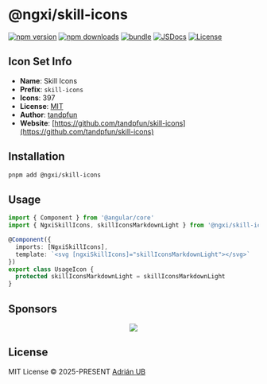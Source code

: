 # @ngxi/skill-icons

[![npm version][npm-version-src]][npm-version-href]
[![npm downloads][npm-downloads-src]][npm-downloads-href]
[![bundle][bundle-src]][bundle-href]
[![JSDocs][jsdocs-src]][jsdocs-href]
[![License][license-src]][license-href]

## Icon Set Info

- **Name**: Skill Icons
- **Prefix**: `skill-icons`
- **Icons**: 397
- **License**: [MIT](https://github.com/tandpfun/skill-icons/blob/main/LICENSE)
- **Author**: [tandpfun](https://github.com/tandpfun/skill-icons)
- **Website**: [https://github.com/tandpfun/skill-icons](https://github.com/tandpfun/skill-icons)

## Installation

```sh
pnpm add @ngxi/skill-icons
```

## Usage

```ts
import { Component } from '@angular/core'
import { NgxiSkillIcons, skillIconsMarkdownLight } from '@ngxi/skill-icons'

@Component({
  imports: [NgxiSkillIcons],
  template: `<svg [ngxiSkillIcons]="skillIconsMarkdownLight"></svg>`
})
export class UsageIcon {
  protected skillIconsMarkdownLight = skillIconsMarkdownLight
}
```

## Sponsors

<p align="center">
  <a href="https://cdn.jsdelivr.net/gh/adrian-ub/static/sponsors.svg">
    <img src='https://cdn.jsdelivr.net/gh/adrian-ub/static/sponsors.svg'/>
  </a>
</p>

## License

MIT License © 2025-PRESENT [Adrián UB](https://github.com/adrian-ub)

<!-- Badges -->

[npm-version-src]: https://img.shields.io/npm/v/@ngxi/skill-icons?style=flat&colorA=080f12&colorB=1fa669
[npm-version-href]: https://npmjs.com/package/@ngxi/skill-icons
[npm-downloads-src]: https://img.shields.io/npm/dm/@ngxi/skill-icons?style=flat&colorA=080f12&colorB=1fa669
[npm-downloads-href]: https://npmjs.com/package/@ngxi/skill-icons
[bundle-src]: https://img.shields.io/bundlephobia/minzip/@ngxi/skill-icons?style=flat&colorA=080f12&colorB=1fa669&label=minzip
[bundle-href]: https://bundlephobia.com/result?p=@ngxi/skill-icons
[license-src]: https://img.shields.io/npm/l/@ngxi/skill-icons?style=flat&colorA=080f12&colorB=1fa669
[license-href]: https://github.com/adrian-ub/ngxi/blob/main/LICENSE
[jsdocs-src]: https://img.shields.io/badge/jsdocs-reference-080f12?style=flat&colorA=080f12&colorB=1fa669
[jsdocs-href]: https://www.jsdocs.io/package/@ngxi/skill-icons
